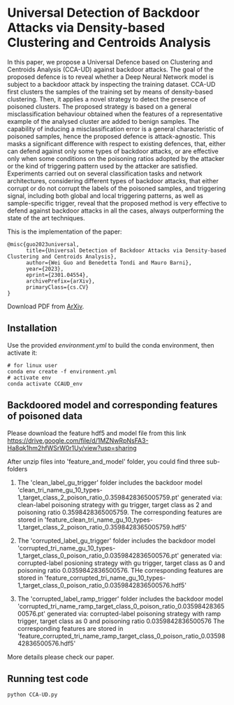 # Universal Detection of Backdoor Attacks via Density-based Clustering and Centroids Analysis

In this paper, we propose a Universal Defence based on Clustering and Centroids Analysis (CCA-UD) against backdoor attacks. The goal of the proposed defence is to reveal whether a Deep Neural Network model is subject to a backdoor attack by inspecting the training dataset. CCA-UD first clusters the samples of the training set by means of density-based clustering. Then, it applies a novel strategy to detect the presence of poisoned clusters. The proposed strategy is based on a general misclassification behaviour obtained when the features of a representative example of the analysed cluster are added to benign samples. The capability of inducing a misclassification error is a general characteristic of poisoned samples, hence the proposed defence is attack-agnostic. This masks a significant difference with respect to existing defences, that, either can defend against only some types of backdoor attacks, or are effective only when some conditions on the poisoning ratios adopted by the attacker or the kind of triggering pattern used by the attacker are satisfied. Experiments carried out on several classification tasks and network architectures, considering different types of backdoor attacks, that either corrupt or do not corrupt the labels of the poisoned samples, and triggering signal, including both global and local triggering patterns, as well as sample-specific trigger, reveal that the proposed method is very effective to defend against backdoor attacks in all the cases, always outperforming the state of the art techniques.

This is the implementation of the paper:
~~~
@misc{guo2023universal,
      title={Universal Detection of Backdoor Attacks via Density-based Clustering and Centroids Analysis}, 
      author={Wei Guo and Benedetta Tondi and Mauro Barni},
      year={2023},
      eprint={2301.04554},
      archivePrefix={arXiv},
      primaryClass={cs.CV}
}
~~~
Download PDF from [ArXiv](https://arxiv.org/abs/2301.04554). 

## Installation

Use the provided *environment.yml* to build the conda environment, then activate it:
~~~
# for linux user
conda env create -f environment.yml
# activate env
conda activate CCAUD_env
~~~

## Backdoored model and corresponding features of poisoned data
Please download the feature hdf5 and model file from this link https://drive.google.com/file/d/1MZNwRpNsFA3-Ha8qk1hm2hfWSrW0r1Uy/view?usp=sharing

After unzip files into 'feature_and_model' folder, you could find three sub-folders

1. The 'clean_label_gu_trigger' folder includes the backdoor model 'clean_tri_name_gu_10_types-1_target_class_2_poison_ratio_0.3598428365005759.pt' 
generated via: clean-label poisoning strategy with gu trigger, target class as 2 and poisoning ratio 0.3598428365005759.
The corresponding features are stored in 'feature_clean_tri_name_gu_10_types-1_target_class_2_poison_ratio_0.3598428365005759.hdf5'

2. The 'corrupted_label_gu_trigger' folder includes the backdoor model 'corrupted_tri_name_gu_10_types-1_target_class_0_poison_ratio_0.0359842836500576.pt'
generated via: corrupted-label posioning strategy with gu trigger, target class as 0 and poisoning ratio 0.0359842836500576.
THe corresponding features are stored in 'feature_corrupted_tri_name_gu_10_types-1_target_class_0_poison_ratio_0.0359842836500576.hdf5'

3. The 'corrupted_label_ramp_trigger' folder includes the backdoor model 'corrupted_tri_name_ramp_target_class_0_poison_ratio_0.0359842836500576.pt'
generated via: corrupted-label poisoning strategy with ramp trigger, target class as 0 and poisoning ratio 0.0359842836500576
The corresponding features are stored in 'feature_corrupted_tri_name_ramp_target_class_0_poison_ratio_0.0359842836500576.hdf5'

More details please check our paper.

## Running test code
```
python CCA-UD.py
```
